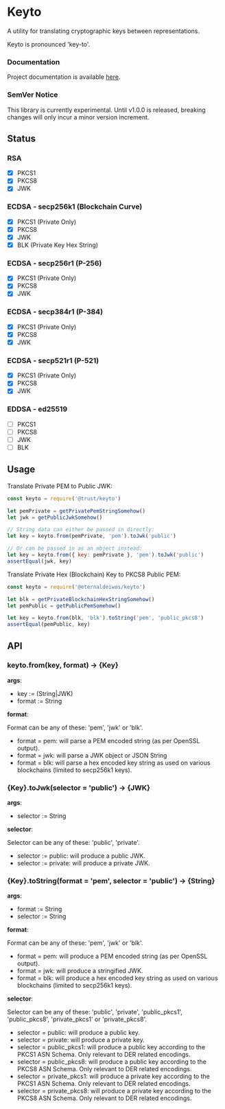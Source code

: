 # Keyto

A utility for translating cryptographic keys between representations.

Keyto is pronounced 'key-to'.

### Documentation

Project documentation is available [here](https://eternaldeiwos.github.io/keyto).

### SemVer Notice

This library is currently experimental. Until v1.0.0 is released, breaking changes will only incur a minor version increment.

## Status

### RSA

- [x] PKCS1
- [x] PKCS8
- [x] JWK

### ECDSA - secp256k1 (Blockchain Curve)

- [x] PKCS1 (Private Only)
- [x] PKCS8
- [x] JWK
- [x] BLK (Private Key Hex String)

### ECDSA - secp256r1 (P-256)

- [x] PKCS1 (Private Only)
- [x] PKCS8
- [x] JWK

### ECDSA - secp384r1 (P-384)

- [x] PKCS1 (Private Only)
- [x] PKCS8
- [x] JWK

### ECDSA - secp521r1 (P-521)

- [x] PKCS1 (Private Only)
- [x] PKCS8
- [x] JWK

### EDDSA - ed25519

- [ ] PKCS1
- [ ] PKCS8
- [ ] JWK
- [ ] BLK

## Usage

Translate Private PEM to Public JWK:

```js
const keyto = require('@trust/keyto')

let pemPrivate = getPrivatePemStringSomehow()
let jwk = getPublicJwkSomehow()

// String data can either be passed in directly:
let key = keyto.from(pemPrivate, 'pem').toJwk('public')

// Or can be passed in as an object instead:
let key = keyto.from({ key: pemPrivate }, 'pem').toJwk('public')
assertEqual(jwk, key)
```

Translate Private Hex (Blockchain) Key to PKCS8 Public PEM:

```js
const keyto = require('@eternaldeiwos/keyto')

let blk = getPrivateBlockchainHexStringSomehow()
let pemPublic = getPublicPemSomehow()

let key = keyto.from(blk, 'blk').toString('pem', 'public_pkcs8')
assertEqual(pemPublic, key)
```

## API

### keyto.from(key, format) -> {Key}

**args**:

* key := (String|JWK)
* format := String

**format**:

Format can be any of these: 'pem', 'jwk' or 'blk'.

* format = pem: will parse a PEM encoded string (as per OpenSSL output).
* format = jwk: will parse a JWK object or JSON String
* format = blk: will parse a hex encoded key string as used on various blockchains (limited to secp256k1 keys).

### {Key}.toJwk(selector = 'public') -> {JWK}

**args**:

* selector := String

**selector**:

Selector can be any of these: 'public', 'private'.

* selector := public: will produce a public JWK.
* selector := private: will produce a private JWK.

### {Key}.toString(format = 'pem', selector = 'public') -> {String}

**args**:

* format := String
* selector := String

**format**:

Format can be any of these: 'pem', 'jwk' or 'blk'.

* format = pem: will produce a PEM encoded string (as per OpenSSL output).
* format = jwk: will produce a stringified JWK.
* format = blk: will produce a hex encoded key string as used on various blockchains (limited to secp256k1 keys).

**selector**:

Selector can be any of these: 'public', 'private', 'public_pkcs1', 'public_pkcs8', 'private_pkcs1' or 'private_pkcs8'.

* selector = public: will produce a public key.
* selector = private: will produce a private key.
* selector = public_pkcs1: will produce a public key according to the PKCS1 ASN Schema. Only relevant to DER related encodings.
* selector = public_pkcs8: will produce a public key according to the PKCS8 ASN Schema. Only relevant to DER related encodings.
* selector = private_pkcs1: will produce a private key according to the PKCS1 ASN Schema. Only relevant to DER related encodings.
* selector = private_pkcs8: will produce a private key according to the PKCS8 ASN Schema. Only relevant to DER related encodings.

